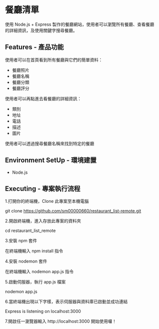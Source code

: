 # 餐廳清單

使用 Node.js + Express 製作的餐廳網站，使用者可以瀏覽所有餐廳、查看餐廳的詳細資訊，及使用關鍵字搜尋餐廳。

## Features - 產品功能

使用者可以在首頁看到所有餐廳與它們的簡單資料：

- 餐廳照片
- 餐廳名稱
- 餐廳分類
- 餐廳評分

使用者可以再點進去看餐廳的詳細資訊：

- 類別
- 地址
- 電話
- 描述
- 圖片

使用者可以透過搜尋餐廳名稱來找到特定的餐廳

## Environment SetUp - 環境建置

- Node.js

## Executing - 專案執行流程

1.打開你的終端機，Clone 此專案至本機電腦

git clone https://github.com/sm00000660/restaurant_list-remote.git

2.開啟終端機，進入存放此專案的資料夾

cd restaurant_list_remote

3.安裝 npm 套件

在終端機輸入 npm install 指令

4.安裝 nodemon 套件

在終端機輸入 nodemon app.js 指令

5.啟動伺服器，執行 app.js 檔案

nodemon app.js

6.當終端機出現以下字樣，表示伺服器與資料庫已啟動並成功連結

Express is listening on localhost:3000

7.開啟任一瀏覽器輸入 http://localhost:3000 開始使用囉！
